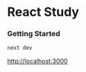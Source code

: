 # React Study

### Getting Started

```bash
next dev
```

[http://localhost:3000](http://localhost:3000) 
